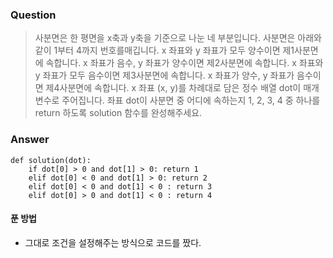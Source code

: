 ### Question
> 사분면은 한 평면을 x축과 y축을 기준으로 나눈 네 부분입니다. 사분면은 아래와 같이 1부터 4까지 번호를매깁니다.
> x 좌표와 y 좌표가 모두 양수이면 제1사분면에 속합니다.
> x 좌표가 음수, y 좌표가 양수이면 제2사분면에 속합니다.
> x 좌표와 y 좌표가 모두 음수이면 제3사분면에 속합니다.
> x 좌표가 양수, y 좌표가 음수이면 제4사분면에 속합니다.
> x 좌표 (x, y)를 차례대로 담은 정수 배열 dot이 매개변수로 주어집니다. 좌표 dot이 사분면 중 어디에 속하는지 1, 2, 3, 4 중 하나를 return 하도록 solution 함수를 완성해주세요.

### Answer
```
def solution(dot):
    if dot[0] > 0 and dot[1] > 0: return 1
    elif dot[0] < 0 and dot[1] > 0: return 2 
    elif dot[0] < 0 and dot[1] < 0 : return 3
    elif dot[0] > 0 and dot[1] < 0 : return 4
```

#### 푼 방법 
- 그대로 조건을 설정해주는 방식으로 코드를 짰다.